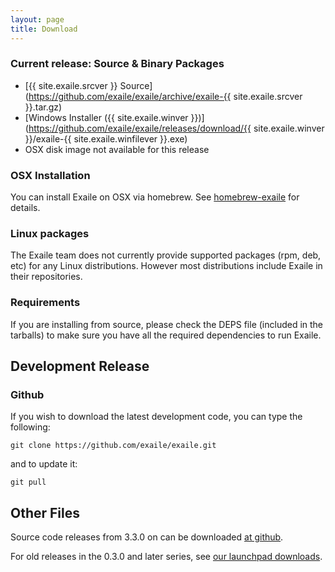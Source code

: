 ```yaml
---
layout: page
title: Download
---
```



<!--

## Current Release Candidate

### Source & Binary Packages

*   [3.4.0 RC0 Source](https://launchpad.net/exaile/3.4.x/3.4.0-rc0/+download/exaile-3.4.0-rc0.tar.gz)
*   [Windows Installer](https://launchpad.net/exaile/3.4.x/3.4.0-rc0/+download/exaile-3.4.0-rc0.exe)
*   [OSX disk image](https://launchpad.net/exaile/3.4.x/3.4.0-rc0/+download/Exaile-3.4.0-rc0.dmg)
-->

### Current release: Source & Binary Packages 

*   [{{ site.exaile.srcver }} Source](https://github.com/exaile/exaile/archive/exaile-{{ site.exaile.srcver }}.tar.gz)
*   [Windows Installer ({{ site.exaile.winver }})](https://github.com/exaile/exaile/releases/download/{{ site.exaile.winver }}/exaile-{{ site.exaile.winfilever }}.exe)
*   OSX disk image not available for this release
<!-- *   [OSX disk image ({{ site.exaile.osxver }})](https://github.com/exaile/exaile/releases/download/{{ site.exaile.osxver }}/exaile-{{ site.exaile.osxver }}.dmg) -->

<!--

### Ubuntu Repository

The exaile developers provide an Ubuntu PPA to provide easy, automatic updates for users of Ubuntu.  Just follow the instructions appropriate for your version on [its launchpad page.](https://launchpad.net/~exaile-devel/+archive/ppa)

-->

### OSX Installation

You can install Exaile on OSX via homebrew. See [homebrew-exaile](https://github.com/exaile/homebrew-exaile) for details.

### Linux packages

The Exaile team does not currently provide supported packages (rpm, deb, etc) for any Linux distributions.  However most distributions include Exaile in their repositories.

### Requirements

If you are installing from source, please check the DEPS file (included in the tarballs) to make sure you have all the required dependencies to run Exaile. 


## Development Release

### Github

If you wish to download the latest development code, you can type the following:

    git clone https://github.com/exaile/exaile.git

and to update it:

    git pull

## Other Files

Source code releases from 3.3.0 on can be downloaded [at github](https://github.com/exaile/exaile/releases).

For old releases in the 0.3.0 and later series, see [our launchpad downloads](https://launchpad.net/exaile/+download).
